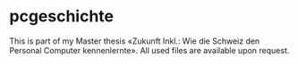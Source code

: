 # pcgeschichte
This is part of my Master thesis «Zukunft Inkl.: Wie die Schweiz den Personal Computer kennenlernte». All used files are available upon request.
